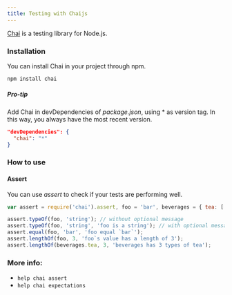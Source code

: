 ```yaml
---
title: Testing with Chaijs
---
```

<a href='http://chaijs.com' target='_blank' rel='nofollow'>Chai</a> is a testing library for Node.js.

### Installation
You can install Chai in your project through npm.
```bash
npm install chai
```
##### Pro-tip
Add Chai in devDependencies of  _package.json_, using * as version tag. In this way, you always have the most recent version.
```json
"devDependencies": {
  "chai": "*"
}
```

### How to use

#### Assert
You can use _assert_ to check if your tests are performing well.
```js
var assert = require('chai').assert, foo = 'bar', beverages = { tea: [ 'chai', 'matcha', 'oolong' ] };

assert.typeOf(foo, 'string'); // without optional message
assert.typeOf(foo, 'string', 'foo is a string'); // with optional message
assert.equal(foo, 'bar', 'foo equal `bar`');
assert.lengthOf(foo, 3, 'foo`s value has a length of 3');
assert.lengthOf(beverages.tea, 3, 'beverages has 3 types of tea');
```

### More info:

*   `help chai assert`
*   `help chai expectations`
